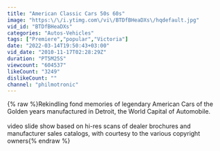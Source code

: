 ```yaml
---
title: "American Classic Cars 50s 60s"
image: "https:\/\/i.ytimg.com\/vi\/BTDfBHeaDXs\/hqdefault.jpg"
vid_id: "BTDfBHeaDXs"
categories: "Autos-Vehicles"
tags: ["Premiere","popular","Victoria"]
date: "2022-03-14T19:50:43+03:00"
vid_date: "2010-11-17T02:28:29Z"
duration: "PT5M25S"
viewcount: "604537"
likeCount: "3249"
dislikeCount: ""
channel: "philmotronic"
---
```

{% raw %}Rekindling fond memories of legendary American Cars of the Golden years manufactured in Detroit, the World Capital of Automobile.*<br /><br />* video slide show based on hi-res scans of dealer brochures and manufacturer sales catalogs, with courtesy to the various copyright owners{% endraw %}
